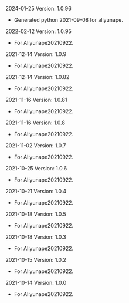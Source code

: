 2024-01-25 Version: 1.0.96
- Generated python 2021-09-08 for aliyunape.

2022-02-12 Version: 1.0.95
- For Aliyunape20210922.

2021-12-14 Version: 1.0.9
- For Aliyunape20210922.

2021-12-14 Version: 1.0.82
- For Aliyunape20210922.

2021-11-16 Version: 1.0.81
- For Aliyunape20210922.

2021-11-16 Version: 1.0.8
- For Aliyunape20210922.

2021-11-02 Version: 1.0.7
- For Aliyunape20210922.

2021-10-25 Version: 1.0.6
- For Aliyunape20210922.

2021-10-21 Version: 1.0.4
- For Aliyunape20210922.

2021-10-18 Version: 1.0.5
- For Aliyunape20210922.

2021-10-18 Version: 1.0.3
- For Aliyunape20210922.

2021-10-15 Version: 1.0.2
- For Aliyunape20210922.

2021-10-14 Version: 1.0.0
- For Aliyunape20210922.

